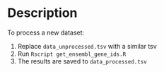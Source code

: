 
# Description

To process a new dataset:
1. Replace `data_unprocessed.tsv` with a similar tsv
2. Run `Rscript get_ensembl_gene_ids.R`
3. The results are saved to `data_processed.tsv` 
